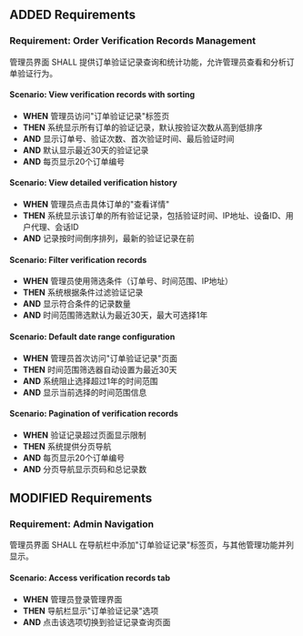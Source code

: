 ## ADDED Requirements
### Requirement: Order Verification Records Management
管理员界面 SHALL 提供订单验证记录查询和统计功能，允许管理员查看和分析订单验证行为。

#### Scenario: View verification records with sorting
- **WHEN** 管理员访问"订单验证记录"标签页
- **THEN** 系统显示所有订单的验证记录，默认按验证次数从高到低排序
- **AND** 显示订单号、验证次数、首次验证时间、最后验证时间
- **AND** 默认显示最近30天的验证记录
- **AND** 每页显示20个订单编号

#### Scenario: View detailed verification history
- **WHEN** 管理员点击具体订单的"查看详情"
- **THEN** 系统显示该订单的所有验证记录，包括验证时间、IP地址、设备ID、用户代理、会话ID
- **AND** 记录按时间倒序排列，最新的验证记录在前

#### Scenario: Filter verification records
- **WHEN** 管理员使用筛选条件（订单号、时间范围、IP地址）
- **THEN** 系统根据条件过滤验证记录
- **AND** 显示符合条件的记录数量
- **AND** 时间范围筛选默认为最近30天，最大可选择1年

#### Scenario: Default date range configuration
- **WHEN** 管理员首次访问"订单验证记录"页面
- **THEN** 时间范围筛选器自动设置为最近30天
- **AND** 系统阻止选择超过1年的时间范围
- **AND** 显示当前选择的时间范围信息

#### Scenario: Pagination of verification records
- **WHEN** 验证记录超过页面显示限制
- **THEN** 系统提供分页导航
- **AND** 每页显示20个订单编号
- **AND** 分页导航显示页码和总记录数


## MODIFIED Requirements
### Requirement: Admin Navigation
管理员界面 SHALL 在导航栏中添加"订单验证记录"标签页，与其他管理功能并列显示。

#### Scenario: Access verification records tab
- **WHEN** 管理员登录管理界面
- **THEN** 导航栏显示"订单验证记录"选项
- **AND** 点击该选项切换到验证记录查询页面
